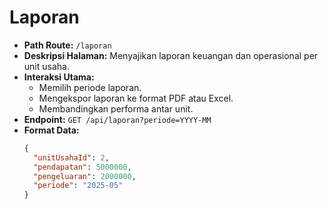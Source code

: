 # Laporan

- **Path Route:** `/laporan`
- **Deskripsi Halaman:** Menyajikan laporan keuangan dan operasional per unit usaha.
- **Interaksi Utama:**
  - Memilih periode laporan.
  - Mengekspor laporan ke format PDF atau Excel.
  - Membandingkan performa antar unit.
- **Endpoint:** `GET /api/laporan?periode=YYYY-MM`
- **Format Data:**
  ```json
  {
    "unitUsahaId": 2,
    "pendapatan": 5000000,
    "pengeluaran": 2000000,
    "periode": "2025-05"
  }
  ```
